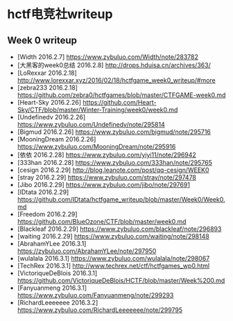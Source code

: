 # hctf电竞社writeup
## Week 0 writeup
* [Width 2016.2.7] https://www.zybuluo.com/Width/note/283782
* [大黑客的week0总结 2016.2.8] http://drops.hduisa.cn/archives/363/
* [LoRexxar 2016.2.18] http://www.lorexxar.xyz/2016/02/18/hctfgame_week0_writeup/#more
* [zebra233 2016.2.18] https://github.com/zebra0/hctfgames/blob/master/CTFGAME-week0.md
* [Heart-Sky 2016.2.26] https://github.com/Heart-Sky/CTF/blob/master/Winter-Training/week0/week0.md
* [Undefinedv 2016.2.26] https://www.zybuluo.com/Undefinedv/note/295814
* [Bigmud 2016.2.26] https://www.zybuluo.com/bigmud/note/295716
* [MooningDream 2016.2.26] https://www.zybuluo.com/MooningDream/note/295916
* [依依 2016.2.28] https://www.zybuluo.com/yiyi11/note/296942 
* [333han 2016.2.28] https://www.zybuluo.com/333han/note/295765
* [cesign 2016.2.29] http://blog.leanote.com/post/qq-cesign/WEEK0
* [stray 2016.2.29] https://www.zybuluo.com/stray/note/297478
* [Jibo 2016.2.29] https://www.zybuluo.com/jibo/note/297691 
* [IDtata 2016.2.29] https://github.com/IDtata/hctfgame_writeup/blob/master/Week0/Week0.md 
* [Freedom 2016.2.29] https://github.com/BlueOzone/CTF/blob/master/week0.md
* [Blackleaf 2016.2.29] https://www.zybuluo.com/blackleaf/note/296893
* [waiting 2016.2.29] https://www.zybuluo.com/waiting/note/298148
* [AbrahamYLee 2016.3.1] https://zybuluo.com/AbrahamYLee/note/297950
* [wulalala 2016.3.1] https://www.zybuluo.com/wulalala/note/298067
* [TechRex 2016.3.1] http://www.techrex.net/ctf/hctfgames_wp0.html
* [VictoriqueDeBlois 2016.3.1] https://github.com/VictoriqueDeBlois/HCTF/blob/master/Week%200.md
* [Fanyuanmeng 2016.3.1] https://www.zybuluo.com/Fanyuanmeng/note/299293
* [RichardLeeeeeee 2016.3.2] https://www.zybuluo.com/RichardLeeeeeee/note/299795
